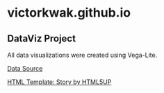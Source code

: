 # victorkwak.github.io
DataViz Project
---------------
All data visualizations were created using Vega-Lite.

[Data Source](http://backhome.news21.com/static/interactives/suicides/veteran_suicides_dataset.zip)

[HTML Template: Story by HTML5UP](https://html5up.net/story)
